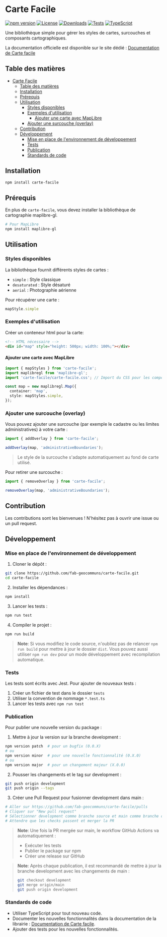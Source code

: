 # Carte Facile

[![npm version](https://img.shields.io/npm/v/carte-facile.svg)](https://www.npmjs.com/package/carte-facile)
[![License](https://img.shields.io/npm/l/carte-facile.svg)](https://github.com/fab-geocommuns/carte-facile/blob/main/LICENSE)
[![Downloads](https://img.shields.io/npm/dm/carte-facile.svg)](https://www.npmjs.com/package/carte-facile)
[![Tests](https://github.com/fab-geocommuns/carte-facile/workflows/Tests/badge.svg)](https://github.com/fab-geocommuns/carte-facile/actions)
[![TypeScript](https://img.shields.io/badge/TypeScript-Ready-blue.svg)](https://www.typescriptlang.org/)

Une bibliothèque simple pour gérer les styles de cartes, surcouches et composants cartographiques.

La documentation officielle est disponible sur le site dédié : [Documentation de Carte facile](https://fab-geocommuns.github.io/carte-facile-site/)

## Table des matières

- [Carte Facile](#carte-facile)
  - [Table des matières](#table-des-matières)
  - [Installation](#installation)
  - [Prérequis](#prérequis)
  - [Utilisation](#utilisation)
    - [Styles disponibles](#styles-disponibles)
    - [Exemples d'utilisation](#exemples-dutilisation)
      - [Ajouter une carte avec MapLibre](#ajouter-une-carte-avec-maplibre)
    - [Ajouter une surcouche (overlay)](#ajouter-une-surcouche-overlay)
  - [Contribution](#contribution)
  - [Développement](#développement)
    - [Mise en place de l'environnement de développement](#mise-en-place-de-lenvironnement-de-développement)
    - [Tests](#tests)
    - [Publication](#publication)
    - [Standards de code](#standards-de-code)

## Installation

```bash
npm install carte-facile
```

## Prérequis

En plus de `carte-facile`, vous devez installer la bibliothèque de cartographie maplibre-gl.

```bash
# Pour MapLibre
npm install maplibre-gl
```

## Utilisation

### Styles disponibles

La bibliothèque fournit différents styles de cartes :

- `simple` : Style classique
- `desaturated` : Style désaturé
- `aerial` : Photographie aérienne

Pour récupérer une carte :

```typescript
mapStyle.simple
```

### Exemples d'utilisation

Créer un conteneur html pour la carte:

```html
<!-- HTML nécessaire -->
<div id="map" style="height: 500px; width: 100%;"></div>
```

#### Ajouter une carte avec MapLibre

```typescript
import { mapStyles } from 'carte-facile';
import maplibregl from 'maplibre-gl';
import 'carte-facile/carte-facile.css'; // Import du CSS pour les composants

const map = new maplibregl.Map({
  container: 'map',
  style: mapStyles.simple,
});
```

### Ajouter une surcouche (overlay)

Vous pouvez ajouter une surcouche (par exemple le cadastre ou les limites administratives) à votre carte :

```typescript
import { addOverlay } from 'carte-facile';

addOverlay(map, 'administrativeBoundaries');
```
> Le style de la surcouche s'adapte automatiquement au fond de carte utilisé.

Pour retirer une surcouche :

```typescript
import { removeOverlay } from 'carte-facile';

removeOverlay(map, 'administrativeBoundaries');
```

## Contribution

Les contributions sont les bienvenues ! N'hésitez pas à ouvrir une issue ou un pull request.

## Développement

### Mise en place de l'environnement de développement

1. Cloner le dépôt :
```bash
git clone https://github.com/fab-geocommuns/carte-facile.git
cd carte-facile
```

2. Installer les dépendances :
```bash
npm install
```

3. Lancer les tests :
```bash
npm run test
```

4. Compiler le projet :
```bash
npm run build
```

> **Note**: Si vous modifiez le code source, n'oubliez pas de relancer `npm run build` pour mettre à jour le dossier `dist`. Vous pouvez aussi utiliser `npm run dev` pour un mode développement avec recompilation automatique.

### Tests

Les tests sont écrits avec Jest. Pour ajouter de nouveaux tests :

1. Créer un fichier de test dans le dossier `tests`
2. Utiliser la convention de nommage `*.test.ts`
3. Lancer les tests avec `npm run test`

### Publication

Pour publier une nouvelle version du package :

1. Mettre à jour la version sur la branche development :
```bash
npm version patch  # pour un bugfix (0.0.X)
# ou
npm version minor  # pour une nouvelle fonctionnalité (0.X.0)
# ou
npm version major  # pour un changement majeur (X.0.0)
```

2. Pousser les changements et le tag sur development :
```bash
git push origin development
git push origin --tags
```

3. Créer une Pull Request pour fusionner development dans main :
```bash
# Aller sur https://github.com/fab-geocommuns/carte-facile/pulls
# Cliquer sur "New pull request"
# Sélectionner development comme branche source et main comme branche cible
# Attendre que les checks passent et merger la PR
```

> **Note**: Une fois la PR mergée sur main, le workflow GitHub Actions va automatiquement :
> - Exécuter les tests
> - Publier le package sur npm
> - Créer une release sur GitHub

> **Note**: Après chaque publication, il est recommandé de mettre à jour la branche development avec les changements de main :
> ```bash
> git checkout development
> git merge origin/main
> git push origin development
> ```

### Standards de code

- Utiliser TypeScript pour tout nouveau code.
- Documenter les nouvelles fonctionnalités dans la documentation de la librairie : [Documentation de Carte facile](https://fab-geocommuns.github.io/carte-facile-site/).
- Ajouter des tests pour les nouvelles fonctionnalités.

